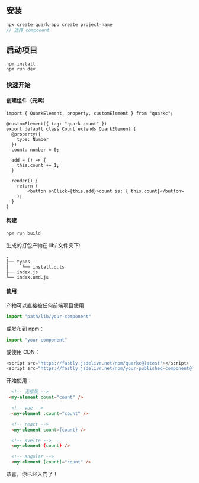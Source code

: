 ## 安装

```js
npx create-quark-app create project-name
// 选择 component
```

## 启动项目
```
npm install
npm run dev
```

### 快速开始

#### 创建组件（元素）

```tsx
import { QuarkElement, property, customElement } from "quarkc";

@customElement({ tag: "quark-count" })
export default class Count extends QuarkElement {
  @property({
    type: Number
  })
  count: number = 0;

  add = () => {
    this.count += 1;
  }

  render() {
    return (
        <button onClick={this.add}>count is: { this.count}</button>
    );
  }
}
```

#### 构建

```js
npm run build
```

生成的打包产物在 lib/ 文件夹下:

```tree
.
├── types
|     └── install.d.ts
├── index.js
└── index.umd.js
```

#### 使用

产物可以直接被任何前端项目使用

```js
import "path/lib/your-component"
```

或发布到 npm：
```js
import "your-component"
```

或使用 CDN：
```js
<script src="https://fastly.jsdelivr.net/npm/quarkc@latest"></script>
<script src="https://fastly.jsdelivr.net/npm/your-published-component@latest"></script>
```

开始使用：
```html
  <!-- 无框架 -->
 <my-element count="count" />

  <!-- vue -->
  <my-element :count="count" />

  <!-- react -->
  <my-element count={count} />

  <!-- svelte -->
  <my-element {count} />

  <!-- angular -->
  <my-element [count]="count" />
```

恭喜，你已经入门了！
